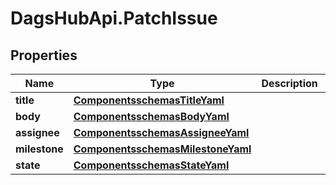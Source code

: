 # DagsHubApi.PatchIssue

## Properties
Name | Type | Description | Notes
------------ | ------------- | ------------- | -------------
**title** | [**ComponentsschemasTitleYaml**](ComponentsschemasTitleYaml.md) |  | [optional] 
**body** | [**ComponentsschemasBodyYaml**](ComponentsschemasBodyYaml.md) |  | [optional] 
**assignee** | [**ComponentsschemasAssigneeYaml**](ComponentsschemasAssigneeYaml.md) |  | [optional] 
**milestone** | [**ComponentsschemasMilestoneYaml**](ComponentsschemasMilestoneYaml.md) |  | [optional] 
**state** | [**ComponentsschemasStateYaml**](ComponentsschemasStateYaml.md) |  | [optional] 
